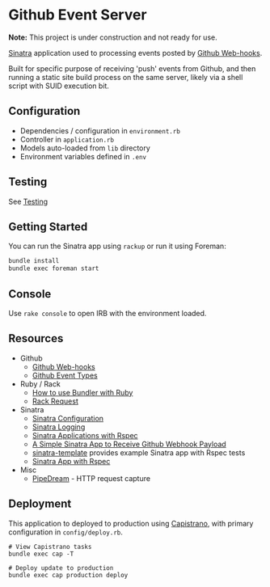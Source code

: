 # Github Event Server

**Note:** This project is under construction and not ready for use.

[Sinatra] application used to processing events posted by [Github Web-hooks].

Built for specific purpose of receiving 'push' events from Github, and
then running a static site build process on the same server, likely via a
shell script with SUID execution bit.

[Sinatra]: http://sinatrarb.com/documentation.html

## Configuration

- Dependencies / configuration in `environment.rb`
- Controller in `application.rb`
- Models auto-loaded from `lib` directory
- Environment variables defined in `.env`

## Testing

See [Testing](docs/testing.md)

## Getting Started

You can run the Sinatra app using `rackup` or run it using Foreman:

```bash
bundle install
bundle exec foreman start
```

## Console

Use `rake console` to open IRB with the environment loaded.

## Resources

- Github
  - [Github Web-hooks]
  - [Github Event Types]
- Ruby / Rack
  - [How to use Bundler with Ruby]
  - [Rack Request]
- Sinatra
  - [Sinatra Configuration]
  - [Sinatra Logging]
  - [Sinatra Applications with Rspec]
  - [A Simple Sinatra App to Receive Github Webhook Payload]
  - [sinatra-template] provides example Sinatra app with Rspec tests
  - [Sinatra App with Rspec]
- Misc
  - [PipeDream] - HTTP request capture

[sinatra-template]: https://github.com/zapnap/sinatra-template
[Github Web-hooks]: https://docs.github.com/en/developers/webhooks-and-events/webhooks
[Github Event Types]: https://docs.github.com/en/developers/webhooks-and-events/events/github-event-types#pushevent
[A Simple Sinatra App to Receive Github Webhook Payload]: https://blog.arangamani.net/blog/2014/04/16/a-simple-sinatra-app-to-receive-github-webhook-payload/
[How to use Bundler with Ruby]: https://bundler.io/v2.2/guides/bundler_setup.html
[Sinatra Applications with Rspec]: http://www.shiroyasha.io/sinatra-app-with-rspec.html
[Rack Request]: https://rubydoc.info/github/rack/rack/master/Rack/Request
[PipeDream]: https://pipedream.com/
[Sinatra Logging]: https://spin.atomicobject.com/2013/11/12/production-logging-sinatra/
[Sinatra Configuration]: http://sinatrarb.com/configuration.html
[Sinatra App with Rspec]: https://shiroyasha.io/sinatra-app-with-rspec.html

## Deployment

This application to deployed to production using [Capistrano], with
primary configuration in `config/deploy.rb`.

```shell
# View Capistrano tasks
bundle exec cap -T

# Deploy update to production
bundle exec cap production deploy
```

[Capistrano]: https://github.com/capistrano/capistrano/blob/master/README.md
